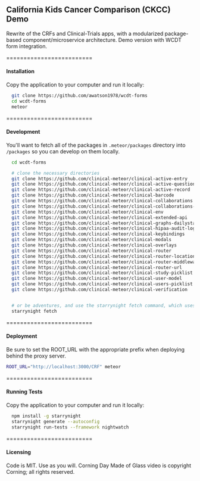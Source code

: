 ## California Kids Cancer Comparison (CKCC) Demo

Rewrite of the CRFs and Clinical-Trials apps, with a modularized package-based component/microservice architecture.  Demo version with WCDT form integration.

=========================
#### Installation  
Copy the application to your computer and run it locally:

````sh
  git clone https://github.com/awatson1978/wcdt-forms
  cd wcdt-forms
  meteor
````


=========================
#### Development
You'll want to fetch all of the packages in ``.meteor/packages`` directory into ``/packages`` so you can develop on them locally.

````sh
  cd wcdt-forms

  # clone the necessary directories
  git clone https://github.com/clinical-meteor/clinical-active-entry
  git clone https://github.com/clinical-meteor/clinical-active-questionnaire
  git clone https://github.com/clinical-meteor/clinical-active-record
  git clone https://github.com/clinical-meteor/clinical-barcode
  git clone https://github.com/clinical-meteor/clinical-collaborations
  git clone https://github.com/clinical-meteor/clinical-collaborations-ui
  git clone https://github.com/clinical-meteor/clinical-env
  git clone https://github.com/clinical-meteor/clinical-extended-api
  git clone https://github.com/clinical-meteor/clinical-graphs-dailystats
  git clone https://github.com/clinical-meteor/clinical-hipaa-audit-log
  git clone https://github.com/clinical-meteor/clinical-keybindings
  git clone https://github.com/clinical-meteor/clinical-modals
  git clone https://github.com/clinical-meteor/clinical-overlays
  git clone https://github.com/clinical-meteor/clinical-router
  git clone https://github.com/clinical-meteor/clinical-router-location
  git clone https://github.com/clinical-meteor/clinical-router-middleware-stack
  git clone https://github.com/clinical-meteor/clinical-router-url
  git clone https://github.com/clinical-meteor/clinical-study-picklist
  git clone https://github.com/clinical-meteor/clinical-user-model
  git clone https://github.com/clinical-meteor/clinical-users-picklist
  git clone https://github.com/clinical-meteor/clinical-verification


  # or be adventures, and use the starrynight fetch command, which uses the .meteor/repo file
  starrynight fetch
````

=========================
#### Deployment
Be sure to set the ROOT_URL with the appropriate prefix when deploying behind the proxy server.

````sh
ROOT_URL="http://localhost:3000/CRF" meteor
````


=========================
#### Running Tests  
Copy the application to your computer and run it locally:

````sh
  npm install -g starrynight
  starrynight generate --autoconfig
  starrynight run-tests --framework nightwatch
````


=========================
#### Licensing  

Code is MIT.  Use as you will.
Corning Day Made of Glass video is copyright Corning; all rights reserved.
